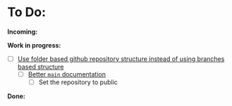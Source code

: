 # To Do:

**Incoming:**


**Work in progress:**
- [ ] [Use folder based github repository structure instead of using branches based structure](https://github.com/nicolacanzonieri/all_rings/issues/1)
  - [ ] [Better `main` documentation](https://github.com/nicolacanzonieri/all_rings/issues/2)
    - [ ] Set the repository to public

**Done:**